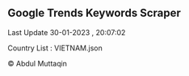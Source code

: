 

## Google Trends Keywords Scraper 
 
Last Update 30-01-2023 , 20:07:02

Country List :
VIETNAM.json



© Abdul Muttaqin 
